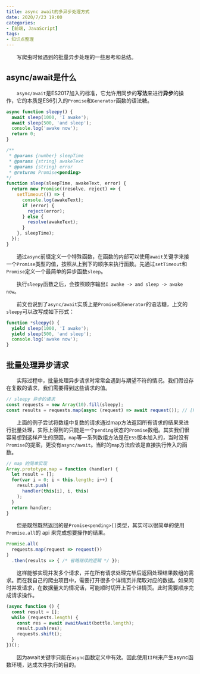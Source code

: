 ```yaml
---
title: async await的多异步处理方式
date: 2020/7/23 19:00
categories:
- [前端, JavaScript]
tags:
- 知识点整理
---
```

&emsp;&emsp;写爬虫时候遇到的批量异步处理的一些思考和总结。
<!--more-->
## async/await是什么
&emsp;&emsp;`async/await`是ES2017加入的标准，它允许用同步的**写法**来进行**异步**的操作，它的本质是ES6引入的`Promise`和`Generator`函数的语法糖。

```javascript
async function sleepy() {
  await sleep(1000, 'I awake');
  await sleep(500, 'and sleep');
  console.log('awake now');
  return 0;
}

/**
 * @params {number} sleepTime
 * @params {string} awakeText
 * @params {string} error
 * @returns Promise<pending>
*/
function sleep(sleepTime, awakeText, error) {
  return new Promise((resolve, reject) => {
    setTimeout(() => {
      console.log(awakeText);
      if (error) {
        reject(error);
      } else {
        resolve(awakeText);
      }
    }, sleepTime);
  });
}
```

&emsp;&emsp;通过`async`前缀定义一个特殊函数，在函数的内部可以使用`await`关键字来接一个`Promise`类型的值，按照从上到下的顺序来执行函数。先通过`setTimeout`和`Promise`定义一个最简单的异步函数`sleep`。

&emsp;&emsp;执行`sleepy`函数之后，会按照顺序输出`I awake -> and sleep -> awake now`。

&emsp;&emsp;前文也说到了`async/await`实质上是`Promise`和`Generator`的语法糖，上文的`sleepy`可以改写成如下形式：
```javascript
function *sleepy() {
  yield sleep(1000, 'I awake');
  yield sleep(500, 'and sleep');
  console.log('awake now');
}
```

## 批量处理异步请求
&emsp;&emsp;实际过程中，批量处理异步请求时常常会遇到与期望不符的情况。我们假设存在复数的请求，我们需要得到这些请求的值。

```javascript
// sleepy 异步的请求
const requests = new Array(10).fill(sleepy);
const results = requests.map(async (request) => await request()); // [Promise<pending>]
```

&emsp;&emsp;上面的例子尝试将数组中复数的请求通过map方法返回所有请求的结果来进行批量处理，实际上得到的只能是一个`pending`状态的`Promise`数组。其实我们很容易想到这样产生的原因，`map`等一系列数组方法是在`ES5`版本加入的，当时没有`Promise`的提案，更没有`async/await`。当时的`map`方法应该是直接执行传入的函数。


```javascript
// map 的简单实现
Array.prototype.map = function (handler) {
  let result = [];
  for(var i = 0; i < this.length; i++) {
    result.push(
      handler(this[i], i, this)
    );
  }
  return handler;
}
```

&emsp;&emsp;但是既然既然返回的是`Promise<pending>[]`类型，其实可以很简单的使用`Promise.all`的 api 来完成想要操作的结果。

```javascript
Promise.all(
  requests.map(request => request())
)
  .then(results => { /* 省略继续的逻辑 */ });
```

&emsp;&emsp;这样能够实现并发多个请求，并在所有请求处理完毕后返回处理结果数组的需求。而在我自己的爬虫项目中，需要打开很多个详情页并爬取对应的数据。如果同时并发请求，在数据量大的情况话，可能顺时切开上百个详情页。此时需要顺序完成请求操作。

```javascript
(async function () {
  const result = [];
  while (requests.length) {
    const res = await awaitAwait(bottle.length);
    result.push(res);
    requests.shift();
  }
})();
```

&emsp;&emsp;因为await关键字只能在`async`函数定义中有效。因此使用`IIFE`来产生async函数环境，达成次序执行的目的。
